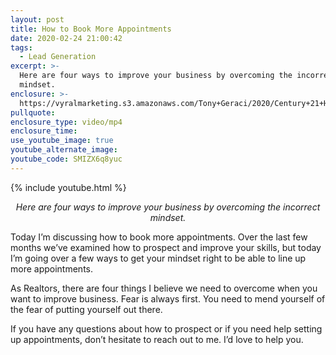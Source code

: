 ```yaml
---
layout: post
title: How to Book More Appointments
date: 2020-02-24 21:00:42
tags:
  - Lead Generation
excerpt: >-
  Here are four ways to improve your business by overcoming the incorrect
  mindset.
enclosure: >-
  https://vyralmarketing.s3.amazonaws.com/Tony+Geraci/2020/Century+21+HomeStar+_+How+to+Book+More+Appointments.mp4
pullquote:
enclosure_type: video/mp4
enclosure_time:
use_youtube_image: true
youtube_alternate_image:
youtube_code: SMIZX6q8yuc
---
```


{% include youtube.html %}

<p style="text-align: center"><em>Here are four ways to improve your business by overcoming the incorrect mindset.</em></p>

Today I’m discussing how to book more appointments. Over the last few months we’ve examined how to prospect and improve your skills, but today I’m going over a few ways to get your mindset right to be able to line up more appointments.

As Realtors, there are four things I believe we need to overcome when you want to improve business. Fear is always first. You need to mend yourself of the fear of putting yourself out there.&nbsp;

If you have any questions about how to prospect or if you need help setting up appointments, don’t hesitate to reach out to me. I’d love to help you.

&nbsp;